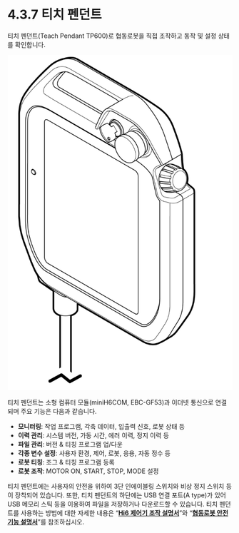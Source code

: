 # 4.3.7 티치 펜던트

티치 펜던트(Teach Pendant TP600)로 협동로봇을 직접 조작하고 동작 및 설정 상태를 확인합니다.

![그림 44 티치 펜던트](../../.gitbook/assets/tp.png)

티치 펜던트는 소형 컴퓨터 모듈(miniH6COM, EBC-GF53)과 이더넷 통신으로 연결되며 주요 기능은 다음과 같습니다.

* **모니터링**: 작업 프로그램, 각축 데이터, 입출력 신호, 로봇 상태 등
* **이력 관리**: 시스템 버전, 가동 시간, 에러 이력, 정지 이력 등
* **파일 관리**: 버전 & 티칭 프로그램 업/다운
* **각종 변수 설정**: 사용자 환경, 제어, 로봇, 응용, 자동 정수 등
* **로봇 티칭**: 조그 & 티칭 프로그램 등록
* **로봇 조작**: MOTOR ON, START, STOP, MODE 설정

티치 펜던트에는 사용자의 안전을 위하여 3단 인에이블링 스위치와 비상 정지 스위치 등이 장착되어 있습니다. 또한, 티치 펜던트의 하단에는 USB 연결 포트(A type)가 있어 USB 메모리 스틱 등을 이용하여 파일을 저장하거나 다운로드할 수 있습니다. 티치 펜던트를 사용하는 방법에 대한 자세한 내용은 “[**Hi6 제어기 조작 설명서**](https://hyundai-robotics.gitbook.io/hi6-operation-manual)”와 “[**협동로봇 안전 기능 설명서**](https://hyundai-robotics.gitbook.io/cobot-safety-function/)”를 참조하십시오.
